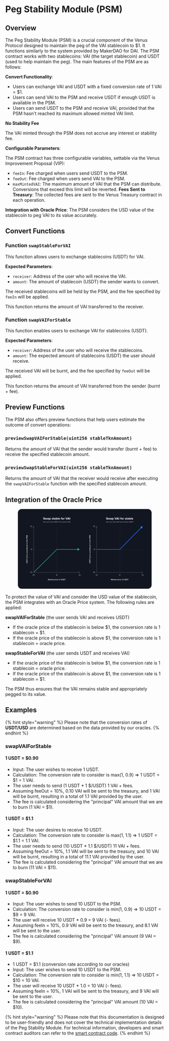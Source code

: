 # Peg Stability Module (PSM)

## Overview

The Peg Stability Module (PSM) is a crucial component of the Venus Protocol designed to maintain the peg of the VAI stablecoin to $1. It functions similarly to the system provided by MakerDAO for DAI. The PSM contract works with two stablecoins: VAI (the target stablecoin) and USDT (used to help maintain the peg). The main features of the PSM are as follows:

**Convert Functionality**:
- Users can exchange VAI and USDT with a fixed conversion rate of 1 VAI = $1.
- Users can send VAI to the PSM and receive USDT if enough USDT is available in the PSM.
- Users can send USDT to the PSM and receive VAI, provided that the PSM hasn't reached its maximum allowed minted VAI limit.
  
**No Stability Fee**

The VAI minted through the PSM does not accrue any interest or stability fee.

**Configurable Parameters**: 

The PSM contract has three configurable variables, settable via the Venus Improvement Proposal (VIP):
  - `feeIn`: Fee charged when users send USDT to the PSM.
  - `feeOut`: Fee charged when users send VAI to the PSM.
  - `maxMintedVAI`: The maximum amount of VAI that the PSM can distribute. Conversions that exceed this limit will be reverted.
**Fees Sent to Treasury**: The collected fees are sent to the Venus Treasury contract in each operation.

**Integration with Oracle Price**: The PSM considers the USD value of the stablecoin to peg VAI to its value accurately.

## Convert Functions

### Function `swapStableForVAI`

This function allows users to exchange stablecoins (USDT) for VAI.

**Expected Parameters**:
- `receiver`: Address of the user who will receive the VAI.
- `amount`: The amount of stablecoin (USDT) the sender wants to convert.

The received stablecoins will be held by the PSM, and the fee specified by `feeIn` will be applied.

This function returns the amount of VAI transferred to the receiver.

### Function `swapVAIForStable`

This function enables users to exchange VAI for stablecoins (USDT).

**Expected Parameters**:
- `receiver`: Address of the user who will receive the stablecoins.
- `amount`: The expected amount of stablecoins (USDT) the user should receive.

The received VAI will be burnt, and the fee specified by `feeOut` will be applied.

This function returns the amount of VAI transferred from the sender (burnt + fee).

## Preview Functions

The PSM also offers preview functions that help users estimate the outcome of convert operations:

### `previewSwapVAIForStable(uint256 stableTknAmount)`
Returns the amount of VAI that the sender would transfer (burnt + fee) to receive the specified stablecoin amount.

### `previewSwapStableForVAI(uint256 stableTknAmount)`
Returns the amount of VAI that the receiver would receive after executing the `swapVAIForStable` function with the specified stablecoin amount.

## Integration of the Oracle Price

<figure><img src="../.gitbook/assets/psm.png" alt="USD price considered by the Peg Stability Module at Venus"><figcaption></figcaption></figure>

To protect the value of VAI and consider the USD value of the stablecoin, the PSM integrates with an Oracle Price system. The following rules are applied:

**swapVAIForStable** (the user sends VAI and receives USDT)
- If the oracle price of the stablecoin is below $1, the conversion rate is 1 stablecoin = $1.
- If the oracle price of the stablecoin is above $1, the conversion rate is 1 stablecoin = oracle price.

**swapStableForVAI** (the user sends USDT and receives VAI)
- If the oracle price of the stablecoin is below $1, the conversion rate is 1 stablecoin = oracle price.
- If the oracle price of the stablecoin is above $1, the conversion rate is 1 stablecoin = $1.

The PSM thus ensures that the VAI remains stable and appropriately pegged to its value.

## Examples

{% hint style="warning" %}
Please note that the conversion rates of **USDT/USD** are determined based on the data provided by our oracles.
{% endhint %}

### **swapVAIForStable**

#### **1 USDT = $0.90**
  - Input: The user wishes to receive 1 USDT.
  - Calculation: The conversion rate to consider is max(1, 0.9) => 1 USDT = $1 = 1 VAI.
  - The user needs to send (1 USDT * 1 $/USDT) 1 VAI + fees.
  - Assuming feeOut = 10%, 0.10 VAI will be sent to the treasury, and 1 VAI will be burnt, resulting in a total of 1.1 VAI provided by the user.
  - The fee is calculated considering the "principal" VAI amount that we are to burn (1 VAI = $1).

#### **1 USDT = $1.1**
  - Input: The user desires to receive 10 USDT.
  - Calculation: The conversion rate to consider is max(1, 1.1) => 1 USDT = $1.1 = 1.1 VAI.
  - The user needs to send (10 USDT * 1.1 $/USDT) 11 VAI + fees.
  - Assuming feeOut = 10%, 1.1 VAI will be sent to the treasury, and 10 VAI will be burnt, resulting in a total of 11.1 VAI provided by the user.
  - The fee is calculated considering the "principal" VAI amount that we are to burn (11 VAI = $11).

### **swapStableForVAI**

#### **1 USDT = $0.90**
  - Input: The user wishes to send 10 USDT to the PSM.
  - Calculation: The conversion rate to consider is min(1, 0.9) => 10 USDT = $9 = 9 VAI.
  - The user will receive 10 USDT * 0.9 = 9 VAI (- fees).
  - Assuming feeIn = 10%, 0.9 VAI will be sent to the treasury, and 8.1 VAI will be sent to the user.
  - The fee is calculated considering the "principal" VAI amount (9 VAI = $9).

#### **1 USDT = $1.1**
  - 1 USDT = $1.1 (conversion rate according to our oracles)
  - Input: The user wishes to send 10 USDT to the PSM.
  - Calculation: The conversion rate to consider is min(1, 1.1) => 10 USDT = $10 = 10 VAI.
  - The user will receive 10 USDT * 1.0 = 10 VAI (- fees).
  - Assuming feeIn = 10%, 1 VAI will be sent to the treasury, and 9 VAI will be sent to the user.
  - The fee is calculated considering the "principal" VAI amount (10 VAI = $10).

{% hint style="warning" %}
Please note that this documentation is designed to be user-friendly and does not cover the technical implementation details of the Peg Stability Module. For technical information, developers and smart contract auditors can refer to the [smart contract code](https://github.com/VenusProtocol/venus-protocol/blob/develop/contracts/PegStability/PegStability.sol).
{% endhint %}
